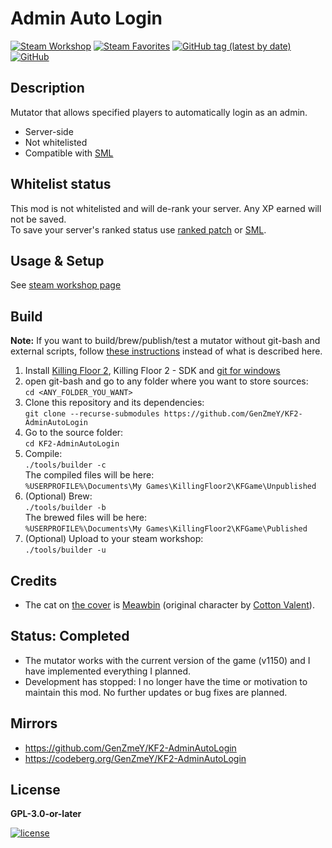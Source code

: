 # Admin Auto Login

[![Steam Workshop](https://img.shields.io/static/v1?message=workshop&logo=steam&labelColor=gray&color=blue&logoColor=white&label=steam%20)](https://steamcommunity.com/sharedfiles/filedetails/?id=2848836389)
[![Steam Favorites](https://img.shields.io/steam/favorites/2848836389)](https://steamcommunity.com/sharedfiles/filedetails/?id=2848836389)
[![GitHub tag (latest by date)](https://img.shields.io/github/v/tag/GenZmeY/KF2-AdminAutoLogin)](CHANGELOG.md)
[![GitHub](https://img.shields.io/github/license/GenZmeY/KF2-AdminAutoLogin)](COPYING)

## Description
Mutator that allows specified players to automatically login as an admin.

- Server-side  
- Not whitelisted  
- Compatible with [SML](https://github.com/GenZmeY/KF2-SafeMutLoader)  

## Whitelist status
This mod is not whitelisted and will de-rank your server. Any XP earned will not be saved.  
To save your server's ranked status use [ranked patch](https://github.com/GenZmeY/KF2-Ranked-Patch) or [SML](https://github.com/GenZmeY/KF2-SafeMutLoader).  

## Usage & Setup
See [steam workshop page](https://steamcommunity.com/sharedfiles/filedetails/?id=2848836389)  

## Build
**Note:** If you want to build/brew/publish/test a mutator without git-bash and external scripts, follow [these instructions](https://tripwireinteractive.atlassian.net/wiki/spaces/KF2SW/pages/26247172/KF2+Code+Modding+How-to) instead of what is described here.  
1. Install [Killing Floor 2](https://store.steampowered.com/app/232090/Killing_Floor_2/), Killing Floor 2 - SDK and [git for windows](https://git-scm.com/download/win)  
2. open git-bash and go to any folder where you want to store sources:  
`cd <ANY_FOLDER_YOU_WANT>`  
3. Clone this repository and its dependencies:  
`git clone --recurse-submodules https://github.com/GenZmeY/KF2-AdminAutoLogin`  
4. Go to the source folder:  
`cd KF2-AdminAutoLogin`
5. Compile:  
`./tools/builder -c`  
The compiled files will be here:  
`%USERPROFILE%\Documents\My Games\KillingFloor2\KFGame\Unpublished`
6. (Optional) Brew:  
`./tools/builder -b`  
The brewed files will be here:  
`%USERPROFILE%\Documents\My Games\KillingFloor2\KFGame\Published`
7. (Optional) Upload to your steam workshop:  
`./tools/builder -u`  

## Credits
- The cat on [the cover](PublicationContent/preview.png) is [Meawbin](https://x.com/meawbinneko) (original character by [Cotton Valent](https://x.com/horrormove)).  

## Status: Completed
- The mutator works with the current version of the game (v1150) and I have implemented everything I planned.  
- Development has stopped: I no longer have the time or motivation to maintain this mod. No further updates or bug fixes are planned.  

## Mirrors
- https://github.com/GenZmeY/KF2-AdminAutoLogin  
- https://codeberg.org/GenZmeY/KF2-AdminAutoLogin  

## License
**GPL-3.0-or-later**  
  
[![license](https://www.gnu.org/graphics/gplv3-with-text-136x68.png)](COPYING)  
